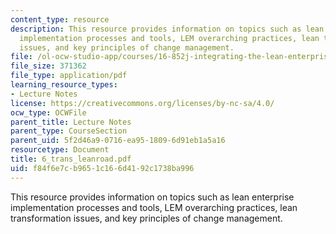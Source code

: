 ```yaml
---
content_type: resource
description: This resource provides information on topics such as lean enterprise
  implementation processes and tools, LEM overarching practices, lean transformation
  issues, and key principles of change management.
file: /ol-ocw-studio-app/courses/16-852j-integrating-the-lean-enterprise-fall-2005/f84f6e7cb9651c166d4192c1738ba996_6_trans_leanroad.pdf
file_size: 371362
file_type: application/pdf
learning_resource_types:
- Lecture Notes
license: https://creativecommons.org/licenses/by-nc-sa/4.0/
ocw_type: OCWFile
parent_title: Lecture Notes
parent_type: CourseSection
parent_uid: 5f2d46a9-0716-ea95-1809-6d91eb1a5a16
resourcetype: Document
title: 6_trans_leanroad.pdf
uid: f84f6e7c-b965-1c16-6d41-92c1738ba996
---
```

This resource provides information on topics such as lean enterprise implementation processes and tools, LEM overarching practices, lean transformation issues, and key principles of change management.